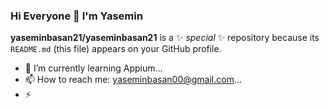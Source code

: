 ### Hi Everyone 👋 I'm Yasemin


**yaseminbasan21/yaseminbasan21** is a ✨ _special_ ✨ repository because its `README.md` (this file) appears on your GitHub profile.



- 🌱 I’m currently learning Appium...
- 📫 How to reach me: yaseminbasan00@gmail.com...
- ⚡ 

